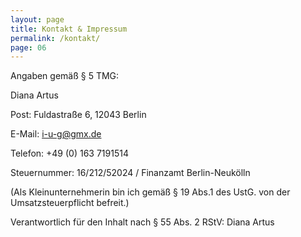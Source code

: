 ```yaml
---
layout: page
title: Kontakt & Impressum
permalink: /kontakt/
page: 06
---
```

Angaben gemäß § 5 TMG:

Diana Artus

Post: Fuldastraße 6, 12043 Berlin

E-Mail: i-u-g@gmx.de

Telefon: +49 (0) 163 7191514

Steuernummer: 16/212/52024 / Finanzamt Berlin-Neukölln 

(Als Kleinunternehmerin bin ich gemäß § 19 Abs.1 des UstG. von der Umsatzsteuerpflicht befreit.)

Verantwortlich für den Inhalt nach § 55 Abs. 2 RStV: Diana Artus
